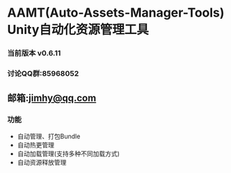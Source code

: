 # AAMT(Auto-Assets-Manager-Tools) Unity自动化资源管理工具

### 当前版本 v0.6.11

### 讨论QQ群:85968052
## 邮箱:jimhy@qq.com

### 功能

- 自动管理、打包Bundle
- 自动热更管理
- 自动加载管理(支持多种不同加载方式)
- 自动资源释放管理